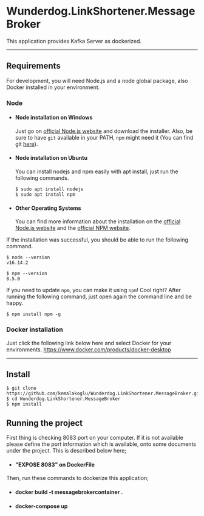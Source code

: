 # Wunderdog.LinkShortener.MessageBroker

This application provides Kafka Server as dockerized.

---
## Requirements

For development, you will  need Node.js and a node global package, also Docker installed in your environment.

### Node
- #### Node installation on Windows

  Just go on [official Node.js website](https://nodejs.org/) and download the installer.
Also, be sure to have `git` available in your PATH, `npm` might need it (You can find git [here](https://git-scm.com/)).

- #### Node installation on Ubuntu

  You can install nodejs and npm easily with apt install, just run the following commands.

      $ sudo apt install nodejs
      $ sudo apt install npm

- #### Other Operating Systems
  You can find more information about the installation on the [official Node.js website](https://nodejs.org/) and the [official NPM website](https://npmjs.org/).

If the installation was successful, you should be able to run the following command.

    $ node --version
    v16.14.2

    $ npm --version
    8.5.0


If you need to update `npm`, you can make it using `npm`! Cool right? After running the following command, just open again the command line and be happy.

    $ npm install npm -g

### Docker installation
Just click the following link below here and select Docker for your environments.
https://www.docker.com/products/docker-desktop    

---

## Install

    $ git clone https://github.com/kemalakoglu/Wunderdog.LinkShortener.MessageBroker.git
    $ cd Wunderdog.LinkShortener.MessageBroker
    $ npm install

## Running the project

First thing is checking 8083 port on your computer. If it is not available please define the port information which is available, onto some documents under the project. This is described below here;  

- #### "EXPOSE 8083" on DockerFile

Then, run these commands to dockerize this application;

- #### docker build -t messagebrokercontainer .
- ####  docker-compose up


